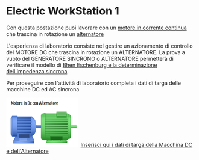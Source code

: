 # Electric WorkStation 1
Con questa postazione puoi lavorare con un [motore in corrente continua](https://www.youtube.com/watch?v=LAtPHANEfQo) che trascina in rotazione un  [alternatore](https://www.youtube.com/watch?v=tiKH48EMgKE) 

L'esperienza di laboratorio consiste nel gestire un azionamento di controllo del MOTORE DC che trascina in rotazione un ALTERNATORE. 
La prova a vuoto del GENERATORE SINCRONO o ALTERNATORE permetterà di verificare il modello di [Bhen Eschenburg e la determinazione dell'impedenza sincrona](/libri/besc.html).

Per proseguire con l'attività di laboratorio completa i dati di targa delle macchine DC ed AC sincrona

<img src="image/acdcmachine.png" width="190" height="130">&ensp;[Inserisci qui i dati di targa della Macchina DC e dell'Alternatore](/elws1/acdcmachine.html)







